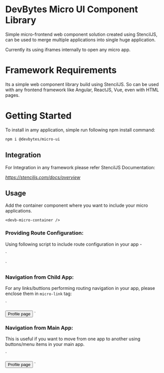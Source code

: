 
# DevBytes Micro UI Component Library

Simple micro-frontend web component solution created using StencilJS, can be used to merge multiple applications into single huge application.

Currently its using iframes internally to open any micro app.

# Framework Requirements

Its a simple web component library build using StencilJS. So can be used with any frontend framework like Angular, ReactJS, Vue, even with HTML pages.

# Getting Started

To install in amy application, simple run following npm install command:

```bash
npm i @devbytes/micro-ui
```

## Integration

For Integration in any framework please refer StencilJS Documentation:

*https://stenciljs.com/docs/overview*



## Usage

Add the container component where you want to include your micro applications.

`<devb-micro-container />`

### Providing Route Configuration:

Using following script to include route configuration in your app -

`
<script>
    const container = document.querySelector('devb-micro-container');
    container.routeConfig = [
      { name: 'Child 1', appName: 'child-1', url: 'http://localhost:3335', active: true },  // Change Values as per your application needs
      { name: 'Child 2', appName:'child-2', url: 'http://localhost:3336' }
  ];
</script>
`

### Navigation from Child App:

For any links/buttions performing routing navigation in your app, please enclose them in `micro-link` tag:

`
<!-- Note that the below componet just used to reflect URL of inner app to the main app. Internal navigation needs to be performed via the button itself. -->
<devb-micro-link app-name='child-1' path='/profile'>
    <button>Profile page</button>
</devb-micro-link>
`

### Navigation from Main App:

This is useful if you want to move from one app to another using buttons/menu items in your main app.

`
<!-- The following link will perform navigation too. -->
<devb-micro-link app-name='child-1' path='/profile' is-child='false'>
    <button>Profile page</button>
</devb-micro-link>
`

